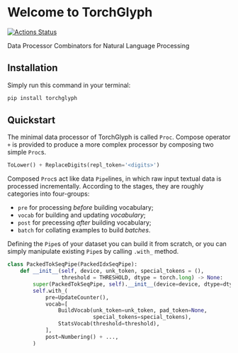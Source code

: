 # Welcome to TorchGlyph

[![Actions Status](https://github.com/speedcell4/torchglyph/workflows/unit-tests/badge.svg)](https://github.com/speedcell4/torchglyph/actions)

Data Processor Combinators for Natural Language Processing

## Installation

Simply run this command in your terminal:

```bash
pip install torchglyph
```

## Quickstart

The minimal data processor of TorchGlyph is called `Proc`. Compose operator `+` is provided to produce a more complex processor by composing two simple `Proc`s. 

```python
ToLower() + ReplaceDigits(repl_token='<digits>')
```

Composed `Proc`s act like data `Pipe`lines, in which raw input textual data is processed incrementally. According to the stages, they are roughly categories into four-groups:

+ `pre` for processing *before* building vocabulary;
+ `vocab` for building and updating *vocabulary*;
+ `post` for precessing *after* building vocabulary;
+ `batch` for collating examples to build *batches*.

Defining the `Pipe`s of your dataset you can build it from scratch, or you can simply manipulate existing `Pipe`s by calling `.with_` method.

```python
class PackedTokSeqPipe(PackedIdxSeqPipe):
    def __init__(self, device, unk_token, special_tokens = (), 
                 threshold = THRESHOLD, dtype = torch.long) -> None:
        super(PackedTokSeqPipe, self).__init__(device=device, dtype=dtype)
        self.with_(
            pre=UpdateCounter(),
            vocab=[
                BuildVocab(unk_token=unk_token, pad_token=None, 
                           special_tokens=special_tokens),
                StatsVocab(threshold=threshold),
            ],
            post=Numbering() + ...,
        )
```